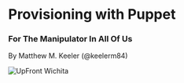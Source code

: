 # Provisioning with Puppet
###  For The Manipulator In All Of Us
By Matthew M. Keeler (@keelerm84)

![UpFront Wichita](/img/puppet-logo.png)

